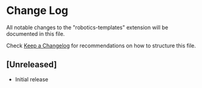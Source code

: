 # Change Log

All notable changes to the "robotics-templates" extension will be documented in this file.

Check [Keep a Changelog](http://keepachangelog.com/) for recommendations on how to structure this file.

## [Unreleased]

- Initial release